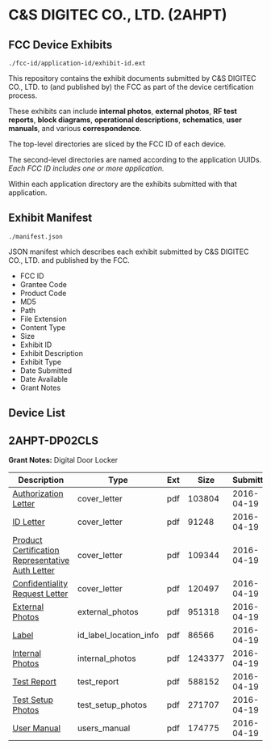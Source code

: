 # C&S DIGITEC CO., LTD. (2AHPT)
## FCC Device Exhibits

```
./fcc-id/application-id/exhibit-id.ext
```

This repository contains the exhibit documents submitted by C&S DIGITEC CO., LTD. to (and published by) the FCC as part of the device certification process.

These exhibits can include **internal photos**, **external photos**, **RF test reports**, **block diagrams**, **operational descriptions**, **schematics**, **user manuals**, and various **correspondence**.

The top-level directories are sliced by the FCC ID of each device.

The second-level directories are named according to the application UUIDs. *Each FCC ID includes one or more application.*

Within each application directory are the exhibits submitted with that application. 

## Exhibit Manifest

```
./manifest.json
```

JSON manifest which describes each exhibit submitted by C&S DIGITEC CO., LTD. and published by the FCC.

- FCC ID
- Grantee Code
- Product Code
- MD5
- Path
- File Extension
- Content Type
- Size
- Exhibit ID
- Exhibit Description
- Exhibit Type
- Date Submitted
- Date Available
- Grant Notes

## Device List
## 2AHPT-DP02CLS
**Grant Notes:** Digital Door Locker

| Description | Type | Ext | Size | Submitted | Available |
| ----------- | ---- | --- | ---- | --------- | --------- |
| [Authorization Letter](2AHPT-DP02CLS/a7a0ff6ef5e3d8f54f2b83164fb542ea/2963001.pdf) | cover_letter | pdf | 103804 | 2016-04-19 | 2016-04-19 |
| [ID Letter](2AHPT-DP02CLS/a7a0ff6ef5e3d8f54f2b83164fb542ea/2963002.pdf) | cover_letter | pdf | 91248 | 2016-04-19 | 2016-04-19 |
| [Product Certification Representative Auth Letter](2AHPT-DP02CLS/a7a0ff6ef5e3d8f54f2b83164fb542ea/2963003.pdf) | cover_letter | pdf | 109344 | 2016-04-19 | 2016-04-19 |
| [Confidentiality Request Letter](2AHPT-DP02CLS/a7a0ff6ef5e3d8f54f2b83164fb542ea/2963004.pdf) | cover_letter | pdf | 120497 | 2016-04-19 | 2016-04-19 |
| [External Photos](2AHPT-DP02CLS/a7a0ff6ef5e3d8f54f2b83164fb542ea/2963010.pdf) | external_photos | pdf | 951318 | 2016-04-19 | 2016-10-16 |
| [Label](2AHPT-DP02CLS/a7a0ff6ef5e3d8f54f2b83164fb542ea/2962993.pdf) | id_label_location_info | pdf | 86566 | 2016-04-19 | 2016-04-19 |
| [Internal Photos](2AHPT-DP02CLS/a7a0ff6ef5e3d8f54f2b83164fb542ea/2962990.pdf) | internal_photos | pdf | 1243377 | 2016-04-19 | 2016-10-16 |
| [Test Report](2AHPT-DP02CLS/a7a0ff6ef5e3d8f54f2b83164fb542ea/2963009.pdf) | test_report | pdf | 588152 | 2016-04-19 | 2016-04-19 |
| [Test Setup Photos](2AHPT-DP02CLS/a7a0ff6ef5e3d8f54f2b83164fb542ea/2962991.pdf) | test_setup_photos | pdf | 271707 | 2016-04-19 | 2016-10-16 |
| [User Manual](2AHPT-DP02CLS/a7a0ff6ef5e3d8f54f2b83164fb542ea/2962992.pdf) | users_manual | pdf | 174775 | 2016-04-19 | 2016-10-16 |
